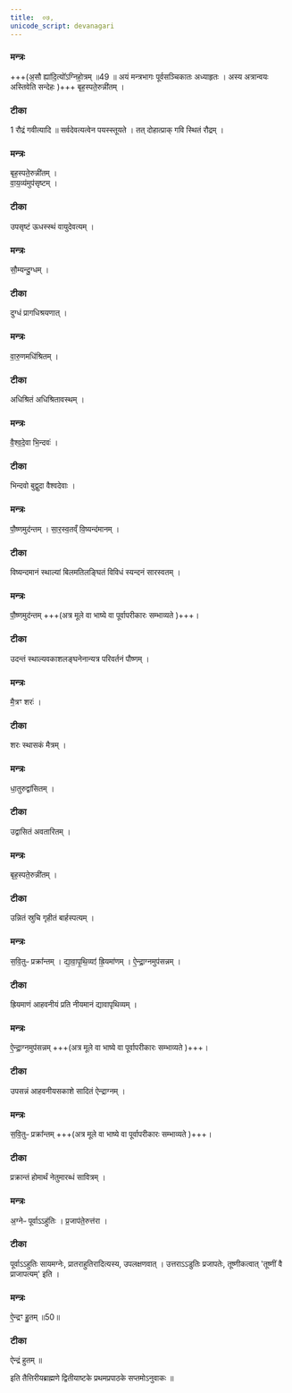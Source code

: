 ```yaml
---
title:  ०७,
unicode_script: devanagari
---
```




### मन्त्रः
+++(अ॒सौ ह्या॑दि॒त्यो᳚ऽग्निहो॒त्रम् ॥49 ॥ अयं मन्त्रभागः पूर्वसञ्चिकातः अध्याहृतः ।  अस्य अत्रान्वयः अस्तिवेति सन्देहः )+++
बृह॒स्पते॒रुन्नी॑तम् ।

### टीका
1 रौद्रं गवीत्यादि ॥ सर्वदेवत्यत्वेन पयस्स्तूयते । तत् दोहात्प्राक् गवि स्थितं रौद्रम् ।
### मन्त्रः
बृह॒स्पते॒रुन्नी॑तम् ।  
वा॒य॒व्य॑मुप॑सृष्टम् ।  
### टीका
उपसृष्टं ऊधस्स्थं वायुदेवत्यम् ।
### मन्त्रः
सौ॒म्यन्दु॒ग्धम् ।  

### टीका
दुग्धं प्रागधिश्रयणात् ।
### मन्त्रः
वा॒रु॒णमधि॑श्रितम् ।

### टीका
अधिश्रितं अधिश्रितावस्थम् ।
### मन्त्रः
वै॒श्व॒दे॒वा भि॒न्दवः॑ ।

### टीका
भिन्दवो बुद्वुदा वैश्वदेवाः ।
### मन्त्रः
पौ॒ष्णमुद॑न्तम् ।
सा॒र॒स्व॒तव्ँ वि॒ष्यन्द॑मानम् ।

### टीका
विष्यन्दमानं स्थाल्यां बिलमतिलङ्घितं विविधं स्यन्दनं सारस्वतम् ।
### मन्त्रः
पौ॒ष्णमुद॑न्तम् +++(अत्र मूले वा भाष्ये वा पूर्वापरीकारः सम्भाव्यते  )+++।

### टीका
उदन्तं स्थाल्यवकाशलङ्घनेनान्यत्र परिवर्तनं पौष्णम् ।
### मन्त्रः
मै॒त्रꣳ शरः॑ ।

### टीका
शरः स्थासकं मैत्रम् ।
### मन्त्रः
धा॒तुरुद्वा॑सितम् ।

### टीका
उद्वासितं अवतारितम् ।
### मन्त्रः
बृह॒स्पते॒रुन्नी॑तम् ।

### टीका
उन्नितं स्रुचि गृहीतं बार्हस्पत्यम् ।
### मन्त्रः
स॒वि॒तुᳶ प्रक्रा᳚न्तम् ।
द्या॒वा॒पृ॒थि॒व्यꣵ॑ ह्रि॒यमा॑णम् ।
ऐ॒न्द्रा॒ग्नमुप॑सन्नम् ।

### टीका
ह्रियमाणं आहवनीयं प्रति नीयमानं द्यावापृथिव्यम् ।
### मन्त्रः
ऐ॒न्द्रा॒ग्नमुप॑सन्नम् +++(अत्र मूले वा भाष्ये वा पूर्वापरीकारः सम्भाव्यते  )+++।

### टीका
उपसन्नं आहवनीयसकाशे सादितं ऐन्द्राग्नम् ।
### मन्त्रः
स॒वि॒तुᳶ प्रक्रा᳚न्तम् +++(अत्र मूले वा भाष्ये वा पूर्वापरीकारः सम्भाव्यते  )+++।
### टीका
प्रक्रान्तं होमार्थं नेतुमारब्धं सावित्रम् ।
### मन्त्रः
अ॒ग्नेᳶ पूर्वाऽऽहु॑तिः ।
प्र॒जाप॑ते॒रुत्त॑रा ।

### टीका

पूर्वाऽऽहुतिः सायमग्नेः, प्रातराहुतिरादित्यस्य, उपलक्षणवात् । उत्तराऽऽडुतिः प्रजापतेः, तूष्णीकत्वात् 'तूष्णीं वै प्राजापत्यम्' इति ।
### मन्त्रः
ऐ॒न्द्रꣳ हु॒तम् ॥50॥  

### टीका
ऐन्द्रं हुतम् ॥

इति तैत्तिरीयब्राह्मणे द्वितीयाष्टके प्रथमप्रपाठके सप्तमोऽनुवाकः ॥  
